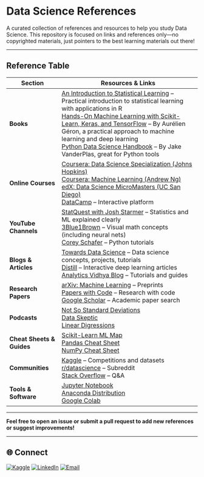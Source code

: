 # Data Science References

A curated collection of references and resources to help you study Data Science. This repository is focused on links and references only—no copyrighted materials, just pointers to the best learning materials out there!

---

## Reference Table

| Section                 | Resources & Links                                                                                                                                                                                                                                                                                                                                                                                                                                                                                                                                        |
|-------------------------|---------------------------------------------------------------------------------------------------------------------------------------------------------------------------------------------------------------------------------------------------------------------------------------------------------------------------------------------------------------------------------------------------------------------------------------------------------------------------------------------------------------------------------------------------------|
| **Books**               | [An Introduction to Statistical Learning](https://www.statlearning.com/) – Practical introduction to statistical learning with applications in R<br>[Hands-On Machine Learning with Scikit-Learn, Keras, and TensorFlow](https://www.oreilly.com/library/view/hands-on-machine-learning/9781492032632/) – By Aurélien Géron, a practical approach to machine learning and deep learning<br>[Python Data Science Handbook](https://jakevdp.github.io/PythonDataScienceHandbook/) – By Jake VanderPlas, great for Python tools                    |
| **Online Courses**      | [Coursera: Data Science Specialization (Johns Hopkins)](https://www.coursera.org/specializations/jhu-data-science)<br>[Coursera: Machine Learning (Andrew Ng)](https://www.coursera.org/learn/machine-learning)<br>[edX: Data Science MicroMasters (UC San Diego)](https://www.edx.org/micromasters/uc-san-diegox-data-science)<br>[DataCamp](https://www.datacamp.com/) – Interactive platform                                                                              |
| **YouTube Channels**    | [StatQuest with Josh Starmer](https://www.youtube.com/user/joshstarmer) – Statistics and ML explained clearly<br>[3Blue1Brown](https://www.youtube.com/channel/UCYO_jab_esuFRV4b17AJtAw) – Visual math concepts (including neural nets)<br>[Corey Schafer](https://www.youtube.com/user/schafer5) – Python tutorials                                                                                                 |
| **Blogs & Articles**    | [Towards Data Science](https://towardsdatascience.com/) – Data science concepts, projects, tutorials<br>[Distill](https://distill.pub/) – Interactive deep learning articles<br>[Analytics Vidhya Blog](https://www.analyticsvidhya.com/blog/) – Tutorials and guides                                                                                                                 |
| **Research Papers**     | [arXiv: Machine Learning](https://arxiv.org/list/cs.LG/recent) – Preprints<br>[Papers with Code](https://paperswithcode.com/) – Research with code<br>[Google Scholar](https://scholar.google.com/) – Academic paper search                                                                                                                           |
| **Podcasts**            | [Not So Standard Deviations](https://nssdeviations.com/)<br>[Data Skeptic](https://dataskeptic.com/)<br>[Linear Digressions](http://lineardigressions.com/)                                                                                                                                                                                                                                       |
| **Cheat Sheets & Guides** | [Scikit-Learn ML Map](https://scikit-learn.org/stable/tutorial/machine_learning_map/index.html)<br>[Pandas Cheat Sheet](https://pandas.pydata.org/Pandas_Cheat_Sheet.pdf)<br>[NumPy Cheat Sheet](https://www.datacamp.com/cheat-sheet/numpy-cheat-sheet-python)                                                                                                   |
| **Communities**         | [Kaggle](https://www.kaggle.com/) – Competitions and datasets<br>[r/datascience](https://www.reddit.com/r/datascience/) – Subreddit<br>[Stack Overflow](https://stackoverflow.com/questions/tagged/data-science) – Q&A                                                                                                                               |
| **Tools & Software**    | [Jupyter Notebook](https://jupyter.org/)<br>[Anaconda Distribution](https://www.anaconda.com/)<br>[Google Colab](https://colab.research.google.com/)                                                                                                                                                                                                      |


---

**Feel free to open an issue or submit a pull request to add new references or suggest improvements!**

---

## 🌐 Connect

[![Kaggle](https://img.shields.io/badge/Kaggle-20beff?style=for-the-badge&logo=kaggle&logoColor=white)](https://www.kaggle.com/nafiulislam490)
[![LinkedIn](https://img.shields.io/badge/LinkedIn-blue?style=for-the-badge&logo=linkedin)](https://www.linkedin.com/in/nafiul-islam-739359279/)
[![Email](https://img.shields.io/badge/Email-red?style=for-the-badge&logo=gmail&logoColor=white)](mailto:nafiulislammmm@gmail.com)
